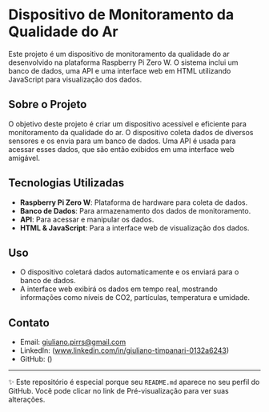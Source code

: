 # Dispositivo de Monitoramento da Qualidade do Ar

Este projeto é um dispositivo de monitoramento da qualidade do ar desenvolvido na plataforma Raspberry Pi Zero W. 
O sistema inclui um banco de dados, uma API e uma interface web em HTML utilizando JavaScript para visualização dos dados.

## Sobre o Projeto

O objetivo deste projeto é criar um dispositivo acessível e eficiente para monitoramento da qualidade do ar. 
O dispositivo coleta dados de diversos sensores e os envia para um banco de dados. Uma API é usada para acessar esses dados, que são então exibidos em uma interface web amigável.

## Tecnologias Utilizadas

- **Raspberry Pi Zero W**: Plataforma de hardware para coleta de dados.
- **Banco de Dados**: Para armazenamento dos dados de monitoramento.
- **API**: Para acessar e manipular os dados.
- **HTML & JavaScript**: Para a interface web de visualização dos dados.

## Uso

- O dispositivo coletará dados automaticamente e os enviará para o banco de dados.
- A interface web exibirá os dados em tempo real, mostrando informações como níveis de CO2, partículas, temperatura e umidade.


## Contato

- Email: giuliano.pirrs@gmail.com
- LinkedIn: (www.linkedin.com/in/giuliano-timpanari-0132a6243)
- GitHub: ()

---

✨ Este repositório é especial porque seu `README.md` aparece no seu perfil do GitHub. Você pode clicar no link de Pré-visualização para ver suas alterações.
